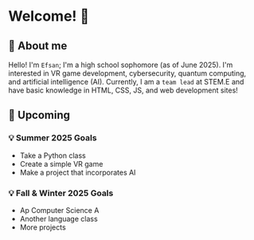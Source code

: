 # Welcome! 🎉

## 📄 About me 

Hello! I'm `Efsan`; I'm a high school sophomore (as of June 2025). I'm interested in VR game development, cybersecurity, quantum computing, and artificial intelligence (AI). Currently, I am a `team lead` at STEM.E and have basic knowledge in HTML, CSS, JS, and web development sites!

## 📆 Upcoming
### 💡 Summer 2025 Goals
- Take a Python class
- Create a simple VR game
- Make a project that incorporates AI
### 💡 Fall & Winter 2025 Goals
- Ap Computer Science A
- Another language class
- More projects
